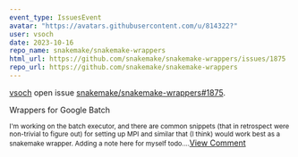 ```yaml
---
event_type: IssuesEvent
avatar: "https://avatars.githubusercontent.com/u/814322?"
user: vsoch
date: 2023-10-16
repo_name: snakemake/snakemake-wrappers
html_url: https://github.com/snakemake/snakemake-wrappers/issues/1875
repo_url: https://github.com/snakemake/snakemake-wrappers
---
```


<a href='https://github.com/vsoch' target='_blank'>vsoch</a> open issue <a href='https://github.com/snakemake/snakemake-wrappers/issues/1875' target='_blank'>snakemake/snakemake-wrappers#1875</a>.

<p>Wrappers for Google Batch</p><small>I'm working on the batch executor, and there are common snippets (that in retrospect were non-trivial to figure out) for setting up MPI and similar that (I think) would work best as a snakemake wrapper. Adding a note here for myself todo....</small><a href='https://github.com/snakemake/snakemake-wrappers/issues/1875' target='_blank'>View Comment</a>